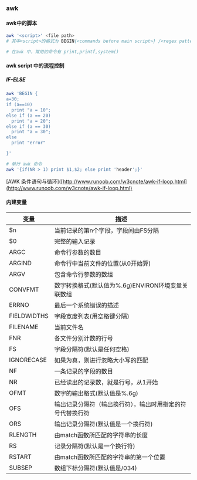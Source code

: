 ### awk

#### awk中的脚本

```bash
awk '<script>' <file path>
# 其中<script>的格式为 BEGIN{<commands before main script>} /<regex pattern>/ {main script} END{<commands after main script>}

# 在awk 中，常用的命令有 print,printf,system()
```

#### awk script 中的流程控制

##### IF-ELSE

```bash
awk 'BEGIN {
a=30;
if (a==10)
  print "a = 10";
else if (a == 20)
  print "a = 20";
else if (a == 30)
  print "a = 30";
else
  print "error"

}'

# 单行 awk 命令
awk '{if(NR > 1) print $1,$2; else print 'header';}'
```

[AWK 条件语句与循环]([http://www.runoob.com/w3cnote/awk-if-loop.html](http://www.runoob.com/w3cnote/awk-if-loop.html)

#### 内建变量

| 变量          | 描述                              |
| ----------- | ------------------------------- |
| $n          | 当前记录的第n个字段，字段间由FS分隔             |
| $0          | 完整的输入记录                         |
| ARGC        | 命令行参数的数目                        |
| ARGIND      | 命令行中当前文件的位置(从0开始算)              |
| ARGV        | 包含命令行参数的数组                      |
| CONVFMT     | 数字转换格式(默认值为%.6g)ENVIRON环境变量关联数组 |
| ERRNO       | 最后一个系统错误的描述                     |
| FIELDWIDTHS | 字段宽度列表(用空格键分隔)                  |
| FILENAME    | 当前文件名                           |
| FNR         | 各文件分别计数的行号                      |
| FS          | 字段分隔符(默认是任何空格)                  |
| IGNORECASE  | 如果为真，则进行忽略大小写的匹配                |
| NF          | 一条记录的字段的数目                      |
| NR          | 已经读出的记录数，就是行号，从1开始              |
| OFMT        | 数字的输出格式(默认值是%.6g)               |
| OFS         | 输出记录分隔符（输出换行符），输出时用指定的符号代替换行符   |
| ORS         | 输出记录分隔符(默认值是一个换行符)              |
| RLENGTH     | 由match函数所匹配的字符串的长度              |
| RS          | 记录分隔符(默认是一个换行符)                 |
| RSTART      | 由match函数所匹配的字符串的第一个位置           |
| SUBSEP      | 数组下标分隔符(默认值是/034)               |
